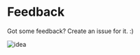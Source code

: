 # Feedback

Got some feedback? Create an issue for it. :)

![idea](http://www.reactiongifs.com/r/ntrst.gif)
